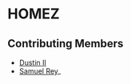 # HOMEZ


## Contributing Members
- [Dustin II](https://github.com/dustinii/)
- [Samuel Rey](https://github.com/sammyrey6)_
